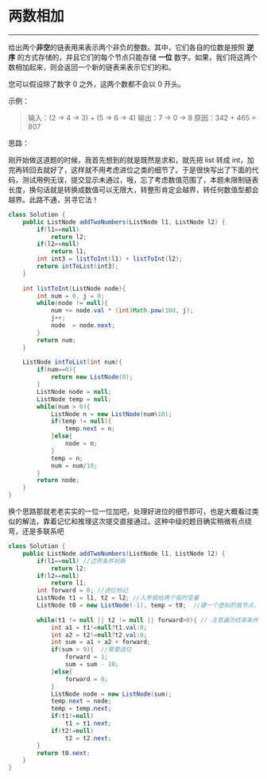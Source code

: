 # 两数相加
---

给出两个**非空**的链表用来表示两个非负的整数。其中，它们各自的位数是按照 **逆序** 的方式存储的，并且它们的每个节点只能存储 **一位** 数字。如果，我们将这两个数相加起来，则会返回一个新的链表来表示它们的和。

您可以假设除了数字 0 之外，这两个数都不会以 0 开头。

示例：    
> 输入：(2 -> 4 -> 3) + (5 -> 6 -> 4)
输出：7 -> 0 -> 8
原因：342 + 465 = 807

思路：

刚开始做这道题的时候，我首先想到的就是既然是求和，就先把 list 转成 int，加完再转回去就好了，这样就不用考虑进位之类的细节了。于是很快写出了下面的代码，测试用例无误，提交显示未通过，哦，忘了考虑数值范围了，本题未限制链表长度，换句话就是转换成数值可以无限大，转整形肯定会越界，转任何数值型都会越界。此路不通，另寻它法！


```Java
class Solution {
    public ListNode addTwoNumbers(ListNode l1, ListNode l2) {
        if(l1==null)
            return l2;
        if(l2==null)
            return l1;
        int int3 = listToInt(l1) + listToInt(l2);
        return intToList(int3);
    }
    
    int listToInt(ListNode node){
        int num = 0, j = 0;
        while(node != null){
            num += node.val * (int)Math.pow(10d, j);
            j++;
            node  = node.next;
        }
        return num;
    }
    
    ListNode intToList(int num){
        if(num==0){
            return new ListNode(0);
        }
        ListNode node = null;
        ListNode temp = null;
        while(num > 0){
            ListNode n = new ListNode(num%10);
            if(temp != null){
                temp.next = n;                
            }else{                
                node = n;
            }
            temp = n;
            num = num/10;    
        }
        return node;
    }
}
```

换个思路那就老老实实的一位一位加吧，处理好进位的细节即可，也是大概看过类似的解法，靠着记忆和推理这次提交直接通过。这种中级的题目确实稍微有点绕弯，还是多联系吧

```Java
class Solution {
    public ListNode addTwoNumbers(ListNode l1, ListNode l2) {
        if(l1==null) //边界条件判断
            return l2;
        if(l2==null)
            return l1;
        int forward = 0; //进位标记
        ListNode t1 = l1, t2 = l2; //入参赋给两个临时变量
        ListNode t0 = new ListNode(-1), temp = t0;  //建一个虚拟的首节点，后面要用
        
        while(t1 != null || t2 != null || forward>0){ // 注意遍历结束条件
            int a1 = t1!=null?t1.val:0;
            int a2 = t2!=null?t2.val:0;
            int sum = a1 + a2 + forward;
            if(sum > 9){  //需要进位
                forward = 1;
                sum = sum - 10;
            }else{
                forward = 0;
            }
            ListNode node = new ListNode(sum);
            temp.next = node;
            temp = temp.next;
            if(t1!=null)
                t1 = t1.next;
            if(t2!=null)
                t2 = t2.next;
        }
        return t0.next;
    }
}
```

